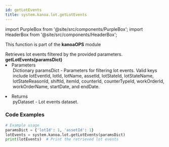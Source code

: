 ```yaml
---
id: getLotEvents
title: system.kanoa.lot.getLotEvents
---
```


import PurpleBox from '@site/src/components/PurpleBox';
import HeaderBox from '@site/src/components/HeaderBox';

<PurpleBox>This function is part of the <b>kanoaOPS</b> module</PurpleBox>

<HeaderBox header="Description">
  Retrieves lot events filtered by the provided parameters.
</HeaderBox>

<HeaderBox header="Syntax">
  <b>getLotEvents(paramsDict)</b>
    <li>Parameters <br />
      <ul>Dictionary paramsDict - Parameters for filtering lot events. Valid keys include lotEventId, lotId, lotName, assetId, lotStateId, lotStateName, lotStateReasonId, shiftId, itemId, counterId, counterTypeId, workOrderId, workOrderName, startDate, and endDate.</ul>
    </li>
    <li>Returns <br />
      <ul>pyDataset - Lot events dataset.</ul>
    </li>
</HeaderBox>

### Code Examples

```python
# Example usage
paramsDict = {'lotId': 1, 'assetId': 1}
lotEvents = system.kanoa.lot.getLotEvents(paramsDict)
print(lotEvents)  # Print the retrieved lot events


